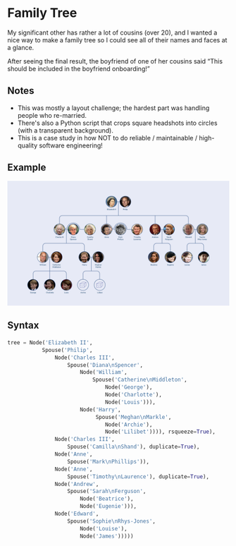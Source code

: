 # Family Tree

My significant other has rather a lot of cousins (over 20), and I wanted a nice way to make a family tree so I could see all of their names and faces at a glance.

After seeing the final result, the boyfriend of one of her cousins said “This should be included in the boyfriend onboarding!”

## Notes

- This was mostly a layout challenge; the hardest part was handling people who re-married.
- There's also a Python script that crops square headshots into circles (with a transparent background).
- This is a case study in how NOT to do reliable / maintainable / high-quality software engineering!

## Example

<img src="family_tree/family-tree.png" width="800px" />

## Syntax

```python
tree = Node('Elizabeth II',
           Spouse('Philip',
               Node('Charles III',
                   Spouse('Diana\nSpencer',
                       Node('William',
                           Spouse('Catherine\nMiddleton',
                               Node('George'),
                               Node('Charlotte'),
                               Node('Louis'))),
                       Node('Harry',
                            Spouse('Meghan\nMarkle',
                               Node('Archie'),
                               Node('Lilibet')))), rsqueeze=True),
               Node('Charles III',
                   Spouse('Camilla\nShand'), duplicate=True),
               Node('Anne',
                   Spouse('Mark\nPhillips')),
               Node('Anne',
                   Spouse('Timothy\nLaurence'), duplicate=True),
               Node('Andrew',
                   Spouse('Sarah\nFerguson',
                       Node('Beatrice'),
                       Node('Eugenie'))),
               Node('Edward',
                   Spouse('Sophie\nRhys-Jones',
                       Node('Louise'),
                       Node('James')))))
```
